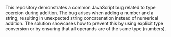 This repository demonstrates a common JavaScript bug related to type coercion during addition. The bug arises when adding a number and a string, resulting in unexpected string concatenation instead of numerical addition. The solution showcases how to prevent this by using explicit type conversion or by ensuring that all operands are of the same type (numbers).